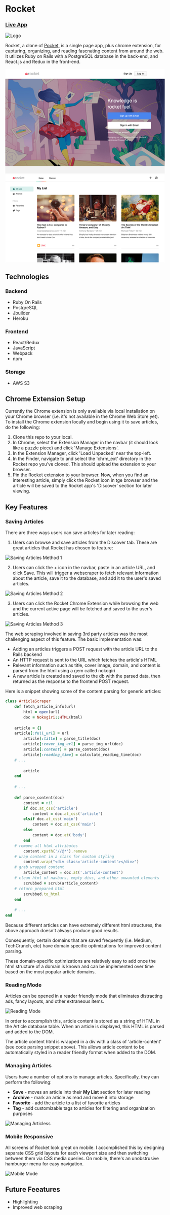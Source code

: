 # Rocket
### [Live App](https://rocket-kb.herokuapp.com/#/)
![Logo](https://github.com/kaycbas/rocket/blob/main/app/assets/images/rocket_logo_2.png)

Rocket, a clone of [Pocket](https://getpocket.com/), is a single page app, plus chrome extension, for capturing, organizing, and reading fascnating content from around the web. It utilizes Ruby on Rails with a PostgreSQL database in the back-end, and React.js and Redux in the front-end.

![Landing](https://github.com/kaycbas/rocket/blob/main/app/assets/images/readme/landing.png)
![List](https://github.com/kaycbas/rocket/blob/main/app/assets/images/readme/list.png)

## Technologies
### Backend
- Ruby On Rails
- PostgreSQL
- Jbuilder
- Heroku
### Frontend
- React/Redux
- JavaScript
- Webpack
- npm
### Storage
- AWS S3

## Chrome Extension Setup
Currently the Chrome extension is only available via local installation on your Chrome browser (i.e. it's not available in the Chrome Web Store yet). To install the Chrome extension locally and begin using it to save articles, do the following:
1. Clone this repo to your local.
2. In Chrome, select the Extension Manager in the navbar (it should look like a puzzle piece) and click 'Manage Extensions'.
3. In the Extension Manager, click 'Load Unpacked' near the top-left.
4. In the Finder, navigate to and select the 'chrm_ext' directory in the Rocket repo you've cloned. This should upload the extension to your browser.
5. Pin the Rocket extension to your browser. Now, when you find an interesting article, simply click the Rocket icon in tge browser and the article will be saved to the Rocket app's 'Discover' section for later viewing.

## Key Features
### Saving Articles
There are three ways users can save articles for later reading:

1. Users can browse and save articles from the Discover tab. These are great articles that Rocket has chosen to feature:

![Saving Articles Method 1](https://github.com/kaycbas/rocket/blob/main/app/assets/images/readme/save_1.gif)

2. Users can click the + icon in the navbar, paste in an article URL, and click Save. This will trigger a webscraper to fetch relevant information about the article, save it to the database, and add it to the user's saved articles.

![Saving Articles Method 2](https://github.com/kaycbas/rocket/blob/main/app/assets/images/readme/save_2.gif)

3. Users can click the Rocket Chrome Extension while browsing the web and the current active page will be fetched and saved to the user's articles.

![Saving Articles Method 3](https://github.com/kaycbas/rocket/blob/main/app/assets/images/readme/save_3.gif)

The web scraping involved in saving 3rd party articles was the most challenging aspect of this feature. The basic implementation was:

- Adding an articles triggers a POST request with the article URL to the Rails backend
- An HTTP request is sent to the URL which fetches the article's HTML
- Relevant information such as title, cover image, domain, and content is parsed from the html using a gem called nokogiri
- A new article is created and saved to the db with the parsed data, then returned as the response to the frontend POST request.

Here is a snippet showing some of the content parsing for generic articles:

```ruby
class ArticleScraper
    def fetch_article_info(url)
        html = open(url)
        doc = Nokogiri::HTML(html)
        
	article = {}
	article[:full_url] = url
        article[:title] = parse_title(doc)
        article[:cover_img_url] = parse_img_url(doc)
        article[:content] = parse_content(doc)
        article[:reading_time] = calculate_reading_time(doc)
	# ...

        article
    end
	
    # ...
	
    def parse_content(doc)
        content = nil
        if doc.at_css('article')
            content = doc.at_css('article')
        elsif doc.at_css('main')
            content = doc.at_css('main')
        else
            content = doc.at('body')
        end
	# remove all html attributes
        content.xpath('//@*').remove 
	# wrap content in a class for custom styling
        content.wrap("<div class='article-content'></div>")
	# grab wrapped content
        article_content = doc.at('.article-content')
	# clean html of navbars, empty divs, and other unwanted elements
        scrubbed = scrub(article_content)
	# return prepared html
        scrubbed.to_html
    end
		
    # ...
end
```

Because different articles can have extremely different html structures, the above approach doesn't always produce good results. 

Consequently, certain domains that are saved frequently (i.e. Medium, TechCrunch, etc) have domain specific optimizations for improved content parsing. 

These domain-specific optimizations are relatively easy to add once the html structure of a domain is known and can be implemented over time based on the most popular article domains.

### Reading Mode
Articles can be opened in a reader friendly mode that eliminates distracting ads, fancy layouts, and other extraneous items.

![Reading Mode](https://github.com/kaycbas/rocket/blob/main/app/assets/images/readme/read.gif)

In order to accomplish this, article content is stored as a string of HTML in the Article database table. When an article is displayed, this HTML is parsed and added to the DOM.

The article content html is wrapped in a div with a class of 'article-content' (see code parsing snippet above). This allows article content to be automatically styled in a reader friendly format when added to the DOM.

### Managing Articles
Users have a number of options to manage articles. Specifically, they can perform the following:

- **Save** - moves an article into their **My List** section for later reading
- **Archive** - mark an article as read and move it into storage
- **Favorite** - add the article to a list of favorite articles
- **Tag** - add customizable tags to articles for filtering and organization purposes

![Managing Articless](https://github.com/kaycbas/rocket/blob/main/app/assets/images/readme/manage.gif)

### Mobile Responsive
All screens of Rocket look great on mobile. I accomplished this by designing separate CSS grid layouts for each viewport size and then switching between them via CSS media queries. On mobile, there's an unobstrusive hamburger menu for easy navigation.

![Mobile Mode](https://github.com/kaycbas/rocket/blob/main/app/assets/images/readme/mobile.gif)

## Future Feeatures
- Highlighting
- Improved web scraping
